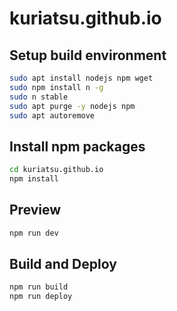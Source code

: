 # kuriatsu.github.io

## Setup build environment
```sh
sudo apt install nodejs npm wget
sudo npm install n -g
sudo n stable
sudo apt purge -y nodejs npm
sudo apt autoremove
```

## Install npm packages
```sh
cd kuriatsu.github.io
npm install
```

## Preview
```sh
npm run dev
```

## Build and Deploy
```sh
npm run build
npm run deploy
```

